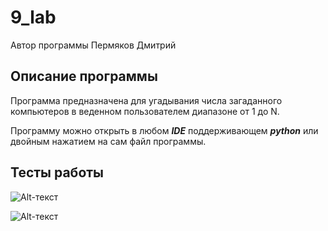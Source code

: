 # 9_lab
Автор программы Пермяков Дмитрий

## Описание программы
Программа предназначена для угадывания числа загаданного компьютеров в веденном пользователем диапазоне от 1 до N.

Программу можно открыть в любом ***IDE*** поддерживающем ***python*** или двойным нажатием на сам файл программы.

## Тесты работы 

![Alt-текст](https://sun9-76.userapi.com/impg/C1dL9T2Zpigc1adWK_91QA6PaZhMUkIRF_7Y3g/cAF3vIAYEZ4.jpg?size=446x162&quality=96&sign=696075426abecf9d18f997d7d8f70726&type=album)

![Alt-текст](https://sun9-81.userapi.com/impg/ZKYlYkgsnfMz3AkgAjnmV-04Qtp6dAKiZEiWlg/RPl0ayZ0M6Y.jpg?size=426x202&quality=96&sign=54f60242a41e0b73ac7a4c3a6700a76a&type=album)
